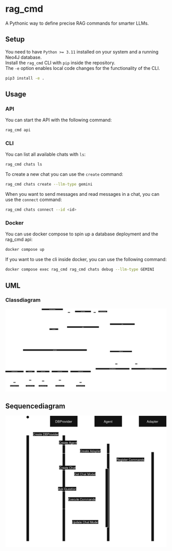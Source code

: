 # rag_cmd
A Pythonic way to define precise RAG commands for smarter LLMs.

## Setup
You need to have `Python >= 3.11` installed on your system and a running Neo4J database.\
Install the `rag_cmd` CLI with `pip` inside the repository.\
The `-e` option enables local code changes for the functionality of the CLI.
```bash
pip3 install -e .
```

## Usage
### API
You can start the API with the following command:
```bash
rag_cmd api
```

### CLI
You can list all available chats with `ls`:
```bash
rag_cmd chats ls
```

To create a new chat you can use the `create` command:
```bash
rag_cmd chats create --llm-type gemini
```

When you want to send messages and read messages in a chat, you can use the `connect` command:
```bash
rag_cmd chats connect --id <id>
```

### Docker
You can use docker compose to spin up a database deployment and the rag_cmd api:
```bash
docker compose up
```
If you want to use the cli inside docker, you can use the following command:
```bash
docker compose exec rag_cmd rag_cmd chats debug --llm-type GEMINI
```

## UML
### Classdiagram
![UML Classdiagram](diagrams/Classdiagram.drawio.png)

## Sequencediagram
![UML Sequencediagram](diagrams/Sequencediagram.drawio.png)
